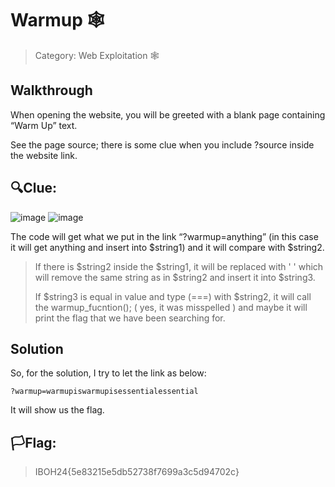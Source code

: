 # Warmup 🕸️

> Category: Web Exploitation 🕸️

## Walkthrough

When opening the website, you will be greeted with a blank page containing “Warm Up” text.

See the page source; there is some clue when you include ?source inside the website link.

## 🔍Clue:

![image](https://github.com/user-attachments/assets/0e56b441-c378-4626-8ae0-dff037acf261)
![image](https://github.com/user-attachments/assets/a1d2ea66-23bd-4ca6-8037-b7d876a44205)

The code will get what we put in the link “?warmup=anything” (in this case it will get
anything and insert into $string1) and it will compare with $string2.

>If there is $string2 inside the $string1, it will be replaced with ' ' which will remove the same
string as in $string2 and insert it into $string3.
>
>If $string3 is equal in value and type (===) with $string2, it will call the warmup_fucntion();
( yes, it was misspelled ) and maybe it will print the flag that we have been searching for.

## Solution

So, for the solution, I try to let the link as below:

```
?warmup=warmupiswarmupisessentialessential
```

It will show us the flag.

## 🏳️Flag:

>IBOH24{5e83215e5db52738f7699a3c5d94702c}
